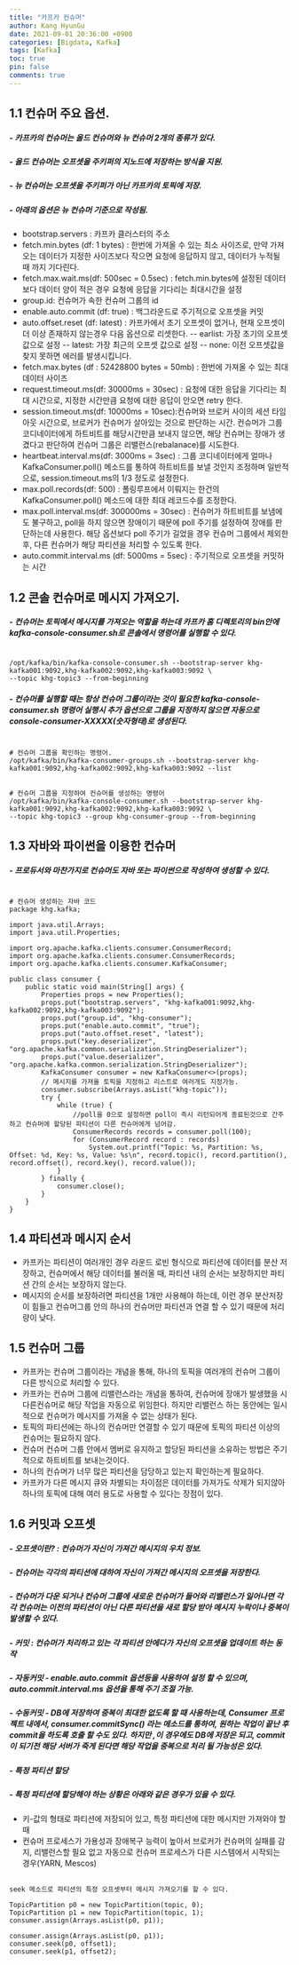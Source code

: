 ```yaml
---
title: "카프카 컨슈머"
author: Kang HyunGu
date: 2021-09-01 20:36:00 +0900
categories: [Bigdata, Kafka]
tags: [Kafka]
toc: true
pin: false
comments: true
---
```


## 1.1 컨슈머 주요 옵션.
##### - 카프카의 컨슈머는 올드 컨슈머와 뉴 컨슈머 2개의 종류가 있다.
##### - 올드 컨슈머는 오프셋을 주키퍼의 지노드에 저장하는 방식을 지원.
##### - 뉴 컨슈머는 오프셋을 주키퍼가 아닌 카프카의 토픽에 저장.
##### -  아래의 옵션은 뉴 컨슈머 기준으로 작성됨.
- bootstrap.servers : 카프카 클러스터의 주소
- fetch.min.bytes (df: 1 bytes) : 한번에 가져올 수 있는 최소 사이즈로, 만약 가져오는 데이터가 지정한 사이즈보다 작으면 요청에 응답하지 않고, 데이터가 누적될 때 까지 기다린다.
- fetch.max.wait.ms(df: 500sec = 0.5sec) : fetch.min.bytes에 설정된 데이터보다 데이터 양이 적은 경우 요청에 응답을 기다리는 최대시간을 설정
- group.id: 컨슈머가 속한 컨슈머 그룹의 id
- enable.auto.commit (df: true) : 백그라운드로 주기적으로 오프셋을 커밋
- auto.offset.reset (df: latest) : 카프카에서 초기 오프셋이 없거나, 현재 오프셋이 더 이상 존재하지 않는경우 다음 옵션으로 리셋한다.
  -- earlist: 가장 초기의 오프셋 값으로 설정
  -- latest: 가장 최근의 오프셋 값으로 설정
  -- none: 이전 오프셋값을 찾지 못하면 에러를 발생시킵니다.
- fetch.max.bytes (df : 52428800 bytes = 50mb) : 한번에 가져올 수 있는 최대 데이터 사이즈
- request.timeout.ms(df: 30000ms = 30sec) : 요청에 대한 응답을 기다리는 최대 시간으로, 지정한 시간만큼 요청에 대한 응답이 안오면 retry 한다.
- session.timeout.ms(df: 10000ms = 10sec):컨슈머와 브로커 사이의 세션 타임 아웃 시간으로, 브로커가 컨슈머가 살아있는 것으로 판단하는 시간.
컨슈머가 그룹 코디네이터에게 하트비트를 해당시간만큼 보내지 않으면, 해당 컨슈머는 장애가 생겼다고 판단하여 컨슈머 그룹은 리밸런스(rebalanace)를 시도한다.
- heartbeat.interval.ms(df: 3000ms = 3sec) : 그룹 코디네이터에게 얼마나 KafkaConsumer.poll() 메소드를 통하여 하트비트를 보낼 것인지 조정하며 일반적으로, session.timeout.ms의 1/3 정도로 설정한다.
- max.poll.records(df: 500) : 폴링루프에서 이뤄지는 한건의 KafkaConsumer.poll() 메소드에 대한 최대 레코드수를 조정한다.
- max.poll.interval.ms(df: 300000ms = 30sec) : 컨슈머가 하트비트를 보냄에도 불구하고, poll을 하지 않으면 장애이기 때문에 poll 주기를 설정하여 장애를 판단하는데 사용한다. 해당 옵션보다 poll 주기가 길었을 경우 컨슈머 그룹에서 제외한 후, 다른 컨슈머가 해당 파티션을 처리할 수 있도록 한다.
- auto.commit.interval.ms (df: 5000ms = 5sec) : 주기적으로 오프셋을 커밋하는 시간

## 1.2 콘솔 컨슈머로 메시지 가져오기.
##### - 컨슈머는 토픽에서 메시지를 가져오는 역할을 하는데 카프카 홈 디렉토리의 bin안에 kafka-console-consumer.sh로 콘솔에서 명령어를 실행할 수 있다.
<pre><code>
/opt/kafka/bin/kafka-console-consumer.sh --bootstrap-server khg-kafka001:9092,khg-kafka002:9092,khg-kafka003:9092 \
--topic khg-topic3 --from-beginning
</code></pre>
##### - 컨슈머를 실행할 때는 항상 컨슈머 그룹이라는 것이 필요한 kafka-console-consumer.sh 명령어 실행시 추가 옵션으로 그룹을 지정하지 않으면 자동으로 console-consumer-XXXXX(숫자형태)로 생성된다.
<pre><code>
# 컨슈머 그룹을 확인하는 명령어.
/opt/kafka/bin/kafka-consumer-groups.sh --bootstrap-server khg-kafka001:9092,khg-kafka002:9092,khg-kafka003:9092 --list
</code></pre>

<pre><code>
# 컨슈머 그룹을 지정하여 컨슈머를 생성하는 명령어
/opt/kafka/bin/kafka-console-consumer.sh --bootstrap-server khg-kafka001:9092,khg-kafka002:9092,khg-kafka003:9092 \
--topic khg-topic3 --group khg-consumer-group --from-beginning
</code></pre>

## 1.3 자바와 파이썬을 이용한 컨슈머
##### - 프로듀서와 마찬가지로 컨슈머도 자바 또는 파이썬으로 작성하여 생성할 수 있다.
<pre><code>
# 컨슈머 생성하는 자바 코드
package khg.kafka;

import java.util.Arrays;
import java.util.Properties;

import org.apache.kafka.clients.consumer.ConsumerRecord;
import org.apache.kafka.clients.consumer.ConsumerRecords;
import org.apache.kafka.clients.consumer.KafkaConsumer;

public class consumer {
    public static void main(String[] args) {
        Properties props = new Properties();
        props.put("bootstrap.servers", "khg-kafka001:9092,khg-kafka002:9092,khg-kafka003:9092");
        props.put("group.id", "khg-consumer");
        props.put("enable.auto.commit", "true");
        props.put("auto.offset.reset", "latest");
        props.put("key.deserializer", "org.apache.kafka.common.serialization.StringDeserializer");
        props.put("value.deserializer", "org.apache.kafka.common.serialization.StringDeserializer");
        KafkaConsumer<String, String> consumer = new KafkaConsumer<>(props);
        // 메시지를 가져올 토픽을 지정하고 리스트로 여러개도 지정가능.
        consumer.subscribe(Arrays.asList("khg-topic"));
        try {
            while (true) {
                //poll을 0으로 설정하면 poll이 즉시 리턴되어게 종료된것으로 간주하고 컨슈머에 할당된 파티션이 다른 컨슈머에게 넘어감.
                ConsumerRecords<String, String> records = consumer.poll(100);
                for (ConsumerRecord<String, String> record : records)
                    System.out.printf("Topic: %s, Partition: %s, Offset: %d, Key: %s, Value: %s\n", record.topic(), record.partition(), record.offset(), record.key(), record.value());
            }
        } finally {
            consumer.close();
        }
    }
}
</code></pre>

## 1.4 파티션과 메시지 순서
- 카프카는 파티션이 여러개인 경우 라운드 로빈 형식으로 파티션에 데이터를 분산 저장하고, 컨슈머에서 해당 데이터를 불러올 때, 파티션 내의 순서는 보장하지만 파티션 간의 순서는 보장하지 않는다.
- 메시지의 순서를 보장하려면 파티션을 1개만 사용해야 하는데, 이런 경우 분산저장이 힘들고 컨슈머그룹 안의 하나의 컨슈머만 파티션과 연결 할 수 있기 때문에 처리량이 낮다.

## 1.5 컨슈머 그룹
- 카프카는 컨슈머 그룹이라는 개념을 통해, 하나의 토픽을 여러개의 컨슈머 그룹이 다른 방식으로 처리할 수 있다.
- 카프카는 컨슈머 그룹에 리밸런스라는 개념을 통하여, 컨슈머에 장애가 발생했을 시 다른컨슈머로 해당 작업을 자동으로 위임한다. 하지만 리밸런스 하는 동안에는 일시적으로 컨슈머가 메시지를 가져올 수 없는 상태가 된다.
- 토픽의 파티션에는 하나의 컨슈머만 연결할 수 있기 때문에 토픽의 파티션 이상의 컨슈머는 필요하지 않다.
- 컨슈머 컨슈머 그룹 안에서 멤버로 유지하고 할당된 파티션을 소유하는 방법은 주기적으로 하트비트를 보내는것이다.
- 하나의 컨슈머가 너무 많은 파티션을 담당하고 있는지 확인하는게 필요하다.
- 카프카가 다른 메시지 큐와 차별되는 차이점은 데이터를 가져가도 삭제가 되지않아 하나의 토픽에 대해 여러 용도로 사용할 수 있다는 장점이 있다.

## 1.6 커밋과 오프셋

##### - 오프셋이란? : 컨슈머가 자신이 가져간 메시지의 우치 정보.
##### - 컨슈머는 각각의 파티션에 대하여 자신이 가져간 메시지의 오프셋을 저장한다.
##### - 컨슈머가 다운 되거나 컨슈머 그룹에 새로운 컨슈머가 들어와 리밸런스가 일어나면 각각 컨슈머는 이전의 파티션이 아닌 다른 파티션을 새로 할당 받아 메시지 누락이나 중복이 발생할 수 있다.
##### - 커밋 : 컨슈머가 처리하고 있는 각 파티션 안에다가 자신의 오프셋을 업데이트 하는 동작
##### - 자동커밋 - enable.auto.commit 옵션등을 사용하여 설정 할 수 있으며, auto.commit.interval.ms 옵션을 통해 주기 조절 가능.
##### - 수동커밋 - DB에 저장하여 중복이 최대한 없도록 할 때 사용하는데, Consumer 프로젝트 내에서, consumer.commitSync() 라는 메소드를 통하여, 원하는 작업이 끝난 후 commit을 하도록 호출 할 수도 있다. 하지만 ,이 경우에도 DB에 저장은 되고, commit이 되기전 해당 서버가 죽게 된다면 해당 작업을 중복으로 처리 될 가능성은 있다.
##### - 특정 파티션 할당
##### - 특정 파티션에 할당해야 하는 상황은 아래와 같은 경우가 있을 수 있다.
- 키-값의 형태로 파티션에 저장되어 있고, 특정 파티션에 대한 메시지만 가져와야 할 때
- 컨슈머 프로세스가 가용성과 장애복구 능력이 높아서 브로커가 컨슈머의 실패를 감지, 리밸런스할 필요 없고 자동으로 컨슈머 프로세스가 다른 시스템에서 시작되는 경우(YARN, Mescos)

<pre><code>
seek 메소드로 파티션의 특정 오프셋부터 메시지 가져오기를 할 수 있다.

TopicPartition p0 = new TopicPartition(topic, 0);
TopicPartition p1 = new TopicPartition(topic, 1);
consumer.assign(Arrays.asList(p0, p1));

consumer.assign(Arrays.asList(p0, p1));
consumer.seek(p0, offset1);
consumer.seek(p1, offset2);
</code></pre>
